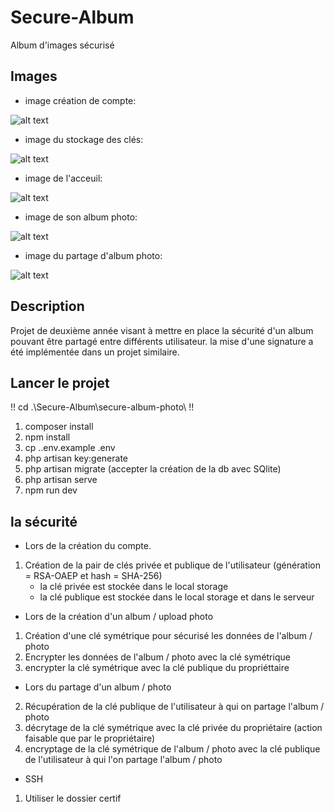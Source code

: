 # Secure-Album
Album d'images sécurisé

## Images
- image création de compte:
  
![alt text]()

- image du stockage des clés:

![alt text]()

- image de l'acceuil:

![alt text]()


- image de son album photo:

![alt text]()

- image du partage d'album photo:

![alt text]()

## Description
Projet de deuxième année visant à mettre en place la sécurité d'un album pouvant être partagé entre différents utilisateur.
la mise d'une signature a été implémentée dans un projet similaire.

## Lancer le projet
!! cd .\Secure-Album\secure-album-photo\ !!

1. composer install
2. npm install
3. cp .\.env.example .env
4. php artisan key:generate
5. php artisan migrate (accepter la création de la db avec SQlite)
6. php artisan serve
7. npm run dev

## la sécurité
- Lors de la création du compte.
1. Création de la pair de clés privée et publique de l'utilisateur (génération = RSA-OAEP et hash = SHA-256)
	- la clé privée est stockée dans le local storage
	- la clé publique est stockée dans le local storage et dans le serveur

- Lors de la création d'un album / upload photo
1. Création d'une clé symétrique pour sécurisé les données de l'album / photo
2. Encrypter les données de l'album / photo avec la clé symétrique
3. encrypter la clé symétrique avec la clé publique du propriéttaire

- Lors du partage d'un album / photo
2. Récupération de la clé publique de l'utilisateur à qui on partage l'album / photo
3. décrytage de la clé symétrique avec la clé privée du propriétaire (action faisable que par le propriétaire)
4. encryptage de la clé symétrique de l'album / photo avec la clé publique de l'utilisateur à qui l'on partage l'album / photo

- SSH
1. Utiliser le dossier certif 